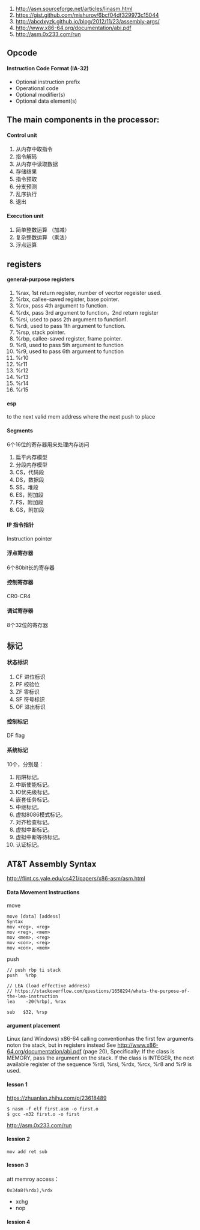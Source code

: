 1. http://asm.sourceforge.net/articles/linasm.html
1. https://gist.github.com/mishurov/6bcf04df329973c15044
1. http://abcdxyzk.github.io/blog/2012/11/23/assembly-args/
1. http://www.x86-64.org/documentation/abi.pdf
1. http://asm.0x233.com/run

## Opcode 
#### Instruction Code Format (IA-32)
- Optional instruction prefix
- Operational code
- Optional modifier(s)
- Optional data element(s)

## The main components in the processor:
#### Control unit
1. 从内存中取指令
1. 指令解码
1. 从内存中读取数据
1. 存储结果
1. 指令预取
1. 分支预测
1. 乱序执行
1. 退出

####  Execution unit
1. 简单整数运算 （加减）
1. 复杂整数运算 （乘法）
1. 浮点运算

## registers
#### general-purpose registers
1. %rax, 1st return register, number of vecrtor regeister used.
1. %rbx, callee-saved register, base pointer.
1. %rcx, pass 4th argument to function.
1. %rdx, pass 3rd argument to function，2nd return register
1. %rsi, used to pass 2th argument to function1.
1. %rdi, used to pass 1th argument to function.
1. %rsp, stack pointer.
1. %rbp, callee-saved register, frame pointer.
1. %r8, used to pass 5th argument to function
1. %r9, used to pass 6th argument to function
1. %r10
1. %r11
1. %r12
1. %r13
1. %r14
1. %r15

#### esp
to the next valid mem address where the next push to place

#### Segments
6个16位的寄存器用来处理内存访问
1. 扁平内存模型
1. 分段内存模型
1. CS，代码段
1. DS，数据段
1. SS，堆段
1. ES，附加段
1. FS，附加段
1. GS，附加段

#### IP 指令指针
Instruction pointer

#### 浮点寄存器
6个80bit长的寄存器

#### 控制寄存器
CR0-CR4

#### 调试寄存器
8个32位的寄存器

## 标记
#### 状态标识
1. CF 进位标识
1. PF 校验位
1. ZF 零标识
1. SF 符号标识
1. OF 溢出标识

#### 控制标记
DF flag

#### 系统标记
10个，分别是：
1. 陷阱标记。
1. 中断使能标记。
1. IO优先级标记。
1. 嵌套任务标记。
1. 中继标记。
1. 虚拟8086模式标记。
1. 对齐检查标记。
1. 虚拟中断标记。
1. 虚拟中断等待标记。
1. 认证标记。

## AT&T Assembly Syntax
http://flint.cs.yale.edu/cs421/papers/x86-asm/asm.html

#### Data Movement Instructions
move
```
move [data] [addess]
Syntax
mov <reg>, <reg>
mov <reg>, <mem>
mov <mem>, <reg>
mov <con>, <reg>
mov <con>, <mem>
```

push
```
// push rbp ti stack
push   %rbp 
```

```
// LEA (load effective address)
// https://stackoverflow.com/questions/1658294/whats-the-purpose-of-the-lea-instruction
lea    -20(%rbp), %rax 
```

```
sub   $32, %rsp
```

#### argument placement
Linux (and Windows) x86-64 calling conventionhas the first few arguments noton the stack, but in registers instead
See http://www.x86-64.org/documentation/abi.pdf (page 20), Specifically:
If the class is MEMORY, pass the argument on the stack.
If the class is INTEGER, the next available register of the sequence %rdi, %rsi, %rdx, %rcx, %r8 and %r9 is used.


#### lesson 1
https://zhuanlan.zhihu.com/p/23618489
```
$ nasm -f elf first.asm -o first.o
$ gcc -m32 first.o -o first
```
http://asm.0x233.com/run

#### lession 2
```
mov add ret sub
```

#### lesson 3
att memroy access：
```
0x34a8(%rdx),%rdx
```
- xchg
- nop
#### lession 4
